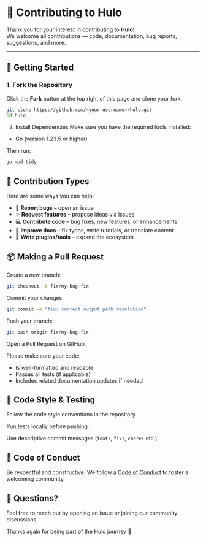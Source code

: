 # 🤝 Contributing to Hulo

Thank you for your interest in contributing to **Hulo**!  
We welcome all contributions — code, documentation, bug reports, suggestions, and more.

---

## 🧰 Getting Started

### 1. Fork the Repository

Click the **Fork** button at the top right of this page and clone your fork:

```sh
git clone https://github.com/<your-username>/hulo.git
cd hulo
```

2. Install Dependencies
Make sure you have the required tools installed:

* Go (version 1.23.5 or higher)

Then run:
```sh
go mod tidy
```

## 🚀 Contribution Types
Here are some ways you can help:

- 🐞 **Report bugs** – open an issue
- ✨ **Request features** – propose ideas via issues
- 💻 **Contribute code** – bug fixes, new features, or enhancements
- 📖 **Improve docs** – fix typos, write tutorials, or translate content
- 🔌 **Write plugins/tools** – expand the ecosystem

## 📦 Making a Pull Request

Create a new branch:
```sh
git checkout -b fix/my-bug-fix
```

Commit your changes:
```sh
git commit -m "fix: correct output path resolution"
```

Push your branch:
```sh
git push origin fix/my-bug-fix
```

Open a Pull Request on GitHub.

Please make sure your code:

- Is well-formatted and readable
- Passes all tests (if applicable)
- Includes related documentation updates if needed

## 🧪 Code Style & Testing
Follow the code style conventions in the repository.

Run tests locally before pushing.

Use descriptive commit messages (`feat:`, `fix:`, `chore:` etc.).

## 🙏 Code of Conduct
Be respectful and constructive. We follow a [Code of Conduct](CODE_OF_CONDUCT.md) to foster a welcoming community.

## 💬 Questions?
Feel free to reach out by opening an issue or joining our community discussions.

Thanks again for being part of the Hulo journey 🚀